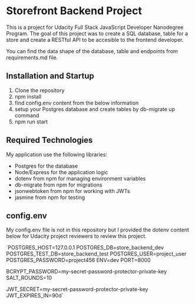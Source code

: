 # Storefront Backend Project

This is a project for Udacity Full Stack JavaScript Developer Nanodegree Program. The goal of this project was to create a SQL database, table for a store and create a RESTful API to be accesible to the frontend developer.

You can find the data shape of the database, table and endpoints from requirements.md file.

## Installation and Startup

1. Clone the repository
2. npm install
3. find config.env content from the below information
4. setup your Postgres database and create tables by db-migrate up command
5. npm run start

## Required Technologies

My application use the following libraries:

- Postgres for the database
- Node/Express for the application logic
- dotenv from npm for managing environment variables
- db-migrate from npm for migrations
- jsonwebtoken from npm for working with JWTs
- jasmine from npm for testing

## config.env

My config.env file is not in this repository but I provided the dotenv content below for Udacity project reviewers to review this project.

`POSTGRES_HOST=127.0.0.1
POSTGRES_DB=store_backend_dev
POSTGRES_TEST_DB=store_backend_test
POSTGRES_USER=project_user
POSTGRES_PASSWORD=project456
ENV=dev
PORT=8000

BCRYPT_PASSWORD=my-secret-password-protector-private-key
SALT_ROUNDS=10

JWT_SECRET=my-secret-password-protector-private-key
JWT_EXPIRES_IN=90d`
